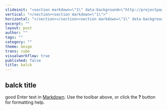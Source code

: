 ```yaml
---
slideinit: "<section markdown=\"1\" data-background=\"http://projectpages.github.io/project-pages/img/slidebackground.png\"><section markdown=\"1\">"
vertical: "</section><section markdown=\"1\">"
horizontal: "</section></section><section markdown=\"1\" data-background=\"http://projectpages.github.io/project-pages/img/slidebackground.png\"><section markdown=\"1\">"
excerpt: ""
layout: post
author: ""
tags: ""
category: ""
theme: beige
trans: cube
visualworkflow: true
published: false
title: balck
---
```


## balck title

good
Enter text in [Markdown](http://daringfireball.net/projects/markdown/). Use the toolbar above, or click the **?** button for formatting help.
